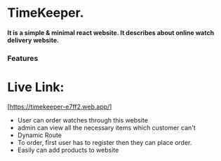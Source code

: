 # TimeKeeper.

#### It is a simple & minimal react website. It describes about online watch delivery website.

### Features

# Live Link:
[https://timekeeper-e7ff2.web.app/]

- User can order watches through this website
- admin can view all the necessary items which customer can't 
- Dynamic Route
- To order, first user has to register then they can place order. 
- Easily can add products to website